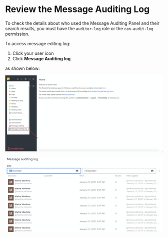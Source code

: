 # Review the Message Auditing Log

To check the details about who used the Message Auditing Panel and their search results, you must have the `auditor-log` role or the `can-audit-log` permission.

To access message editing log:

1. Click your user icon
2. Click **Message Auditing log**

as shown below:

![](../../../.gitbook/assets/image%20%28304%29.png)

![](../../../.gitbook/assets/image%20%28305%29.png)

